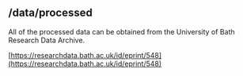 ## /data/processed

All of the processed data can be obtained from the University of Bath Research Data Archive.

[https://researchdata.bath.ac.uk/id/eprint/548](https://researchdata.bath.ac.uk/id/eprint/548)
